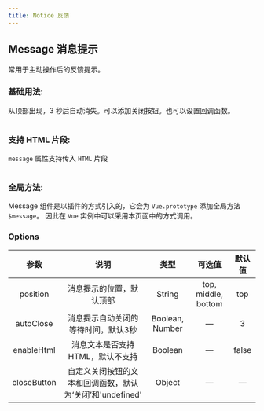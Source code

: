 ```yaml
---
title: Notice 反馈
---
```


## Message 消息提示

常用于主动操作后的反馈提示。

### 基础用法:

从顶部出现，3 秒后自动消失。可以添加关闭按钮。也可以设置回调函数。

<ClientOnly>
  <message-demo1></message-demo1>
</ClientOnly>

```HTML
```

### 支持 HTML 片段:

`message` 属性支持传入 `HTML` 片段

<ClientOnly>
  <message-demo2></message-demo2>
</ClientOnly>

```HTML
```

### 全局方法:

Message 组件是以插件的方式引入的，它会为 `Vue.prototype` 添加全局方法 `$message`。 因此在 `Vue` 实例中可以采用本页面中的方式调用。

### Options
参数 | 说明 | 类型 | 可选值 | 默认值
:-:| :-: | :-: | :-: | :-: 
position | 消息提示的位置，默认顶部 | String | top, middle, bottom | top
autoClose | 消息提示自动关闭的等待时间，默认3秒 | Boolean, Number | — | 3
enableHtml | 消息文本是否支持HTML，默认不支持 | Boolean | — | false
closeButton | 自定义关闭按钮的文本和回调函数，默认为‘关闭’和'undefined' | Object | — | —